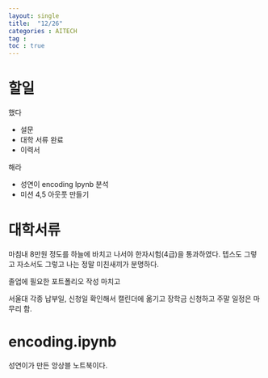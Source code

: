 ```yaml
---
layout: single
title:  "12/26"
categories : AITECH
tag : 
toc : true
---
```



# 할일
했다
- 설문
- 대학 서류 완료
-  이력서 

해라

- 성연이 encoding Ipynb 분석
- 미션 4,5 아웃풋 만들기



# 대학서류

마침내 8만원 정도를 하늘에 바치고 나서야 한자시험(4급)을 통과하였다. 텝스도 그렇고 자소서도 그렇고 나는 정말 미친새끼가 분명하다.

졸업에 필요한 포트폴리오 작성 마치고

서울대 각종 납부일, 신청일 확인해서 캘린더에 옮기고 장학금 신청하고 주말 일정은 마무리 함.




# encoding.ipynb

성연이가 만든 앙상블 노트북이다.


